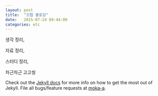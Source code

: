 ```yaml
---
layout: post
title:  "깃헙 블로깅"
date:   2015-07-24 09:44:00
categories: etc
---
```


생각 정리,

자료 정리,

스터디 정리,

차근차근 고고씽

Check out the [Jekyll docs][jekyll] for more info on how to get the most out of Jekyll. File all bugs/feature requests at [moka-a].

[moka-a]: https://github.com/moka-a
[jekyll]:    http://jekyllrb.com
